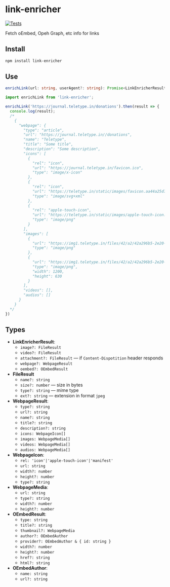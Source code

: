 # link-enricher

[![Tests](https://github.com/nim579/link-enricher/actions/workflows/test.yml/badge.svg)](https://github.com/nim579/link-enricher/actions/workflows/test.yml)

Fetch oEmbed, Opeh Graph, etc info for links

## Install

```sh
npm install link-enricher
```

## Use

```ts
enrichLink(url: string, userAgent?: string): Promise<LinkEnricherResult>
```

``` js
import enrichLink from 'link-enricher';

enrichLink('https://journal.teletype.in/donations').then(result => {
  console.log(result);
  /*
    {
      "webpage": {
        "type": "article",
        "url": "https://journal.teletype.in//donations",
        "name": "Teletype",
        "title": "Some title",
        "description": "Some description",
        "icons": [
          {
            "rel": "icon",
            "url": "https://journal.teletype.in/favicon.ico",
            "type": "image/x-icon"
          },
          {
            "rel": "icon",
            "url": "https://teletype.in/static/images/favicon.aa44a25d7abf771753ddc4882d74b1d3.svg",
            "type": "image/svg+xml"
          },
          {
            "rel": "apple-touch-icon",
            "url": "https://teletype.in/static/images/apple-touch-icon.bff1896956c63f4f4e03a61cd7730434.png",
            "type": "image/png"
          }
        ],
        "images": [
          {
            "url": "https://img1.teletype.in/files/42/a2/42a296b5-2e20-47c9-b55f-0925c6c5ca38.png",
            "type": "image/png"
          },
          {
            "url": "https://img1.teletype.in/files/42/a2/42a296b5-2e20-47c9-b55f-0925c6c5ca38.png",
            "type": "image/png",
            "width": 1200,
            "height": 630
          }
        ],
        "videos": [],
        "audios": []
      }
    }
  */
})
```

## Types

* **LinkEnricherResult**:
  * `image?: FileResult`
  * `video?: FileResult`
  * `attachment?: FileResult` — if `Content-Dispotition` header responds
  * `webpage?: WebpageResult`
  * `oembed?: OEmbedResult`
* **FileResult**
  * `name?: string`
  * `size?: number` — size in bytes
  * `type?: string` — mime type
  * `ext?: string` — extension in format `jpeg`
* **WebpageResult**:
  * `type?: string`
  * `url?: string`
  * `name?: string`
  * `title?: string`
  * `description?: string`
  * `icons: WebpageIcon[]`
  * `images: WebpageMedia[]`
  * `videos: WebpageMedia[]`
  * `audios: WebpageMedia[]`
* **WebpageIcon**:
  * `rel: 'icon'|'apple-touch-icon'|'manifest'`
  * `url: string`
  * `width?: number`
  * `height?: number`
  * `type?: string`
* **WebpageMedia**:
  * `url: string`
  * `type?: string`
  * `width?: number`
  * `height?: number`
* **OEmbedResult**:
  * `type: string`
  * `title?: string`
  * `thumbnail?: WebpageMedia`
  * `author?: OEmbedAuthor`
  * `provider?: OEmbedAuthor & { id: string }`
  * `width?: number`
  * `height?: number`
  * `href?: string`
  * `html?: string`
* **OEmbedAuthor**:
  * `name: string`
  * `url?: string`
